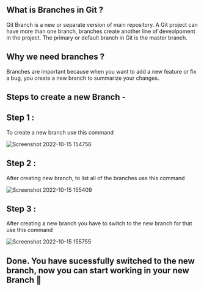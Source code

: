 ## What is Branches in Git ?
Git Branch is a new or separate version of main repository. A Git project can have more than one branch, branches create another line of deveolpoment in the project. The primary or default branch in Git is the master branch.
 

## Why we need branches ?

Branches are important because when you want to add a new feature or fix a bug, you create a new branch to summarize your changes.

## Steps to create a new Branch -

## Step 1 :

To create a new branch use this command

 ![Screenshot 2022-10-15 154756](https://user-images.githubusercontent.com/101302425/195984099-6f1e9d2e-0a3e-4c99-a7ac-ece4d71a3dab.png)

## Step 2 :

After creating new branch, to list all of the branches use this command

![Screenshot 2022-10-15 155409](https://user-images.githubusercontent.com/101302425/195984121-d5835296-03ed-4c80-82ac-af68d6d95bb6.png)

## Step 3 :

After creating a new branch you have to switch to the new branch for that use this command

![Screenshot 2022-10-15 155755](https://user-images.githubusercontent.com/101302425/195984138-a036ae45-c099-4e4c-bfa2-6a2d694cc889.png)

## Done. You have sucessfully switched to the new branch, now you can start working in your new Branch 🎉
